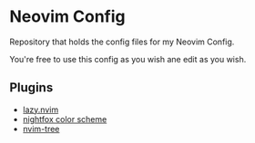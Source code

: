 # Neovim Config

Repository that holds the config files for my Neovim Config.

You're free to use this config as you wish ane edit as you wish.

## Plugins

* [lazy.nvim](https://github.com/folke/lazy.nvim)
* [nightfox color scheme](https://github.com/EdenEast/nightfox.nvim)
* [nvim-tree](https://github.com/nvim-tree/nvim-tree.lua)


